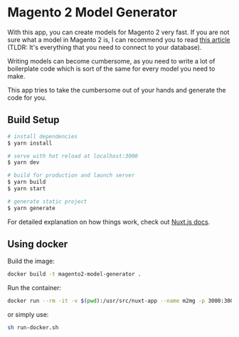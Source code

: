 # Magento 2 Model Generator

With this app, you can create models for Magento 2 very fast. If you are not sure what a model in Magento 2 is, I can recommend you to read [this article](https://www.michiel-gerritsen.com/where-to-place-code-in-a-magento-2-module) (TLDR: It's everything that you need to connect to your database).

Writing models can become cumbersome, as you need to write a lot of boilerplate code which is sort of the same for every model you need to make.

This app tries to take the cumbersome out of your hands and generate the code for you.

## Build Setup

```bash
# install dependencies
$ yarn install

# serve with hot reload at localhost:3000
$ yarn dev

# build for production and launch server
$ yarn build
$ yarn start

# generate static project
$ yarn generate
```

For detailed explanation on how things work, check out [Nuxt.js docs](https://nuxtjs.org).

## Using docker

Build the image:

```bash
docker build -t magento2-model-generator .
```

Run the container:

```bash
docker run --rm -it -v $(pwd):/usr/src/nuxt-app --name m2mg -p 3000:3000 magento2-model-generator
```

or simply use:

```bash
sh run-docker.sh
```
